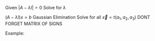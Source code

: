 Given $|A - \lambda I| = 0$
Solve for $\lambda$

$(A - \lambda I) x = b$
Gaussian Elimination
Solve for all $\vec{x} = t(a_1, a_2, a_3)$
DONT FORGET MATRIX OF SIGNS

Example: